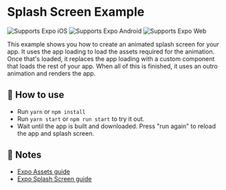 # Splash Screen Example

<p>
  <!-- iOS -->
  <img alt="Supports Expo iOS" longdesc="Supports Expo iOS" src="https://img.shields.io/badge/iOS-4630EB.svg?style=flat-square&logo=APPLE&labelColor=999999&logoColor=fff" />
  <!-- Android -->
  <img alt="Supports Expo Android" longdesc="Supports Expo Android" src="https://img.shields.io/badge/Android-4630EB.svg?style=flat-square&logo=ANDROID&labelColor=A4C639&logoColor=fff" />
  <!-- Web -->
  <img alt="Supports Expo Web" longdesc="Supports Expo Web" src="https://img.shields.io/badge/web-4630EB.svg?style=flat-square&logo=GOOGLE-CHROME&labelColor=4285F4&logoColor=fff" />
</p>

This example shows you how to create an animated splash screen for your app. It uses the app loading to load the assets required for the animation. Once that's loaded, it replaces the app loading with a custom component that loads the rest of your app. When all of this is finished, it uses an outro animation and renders the app.

## 🚀 How to use

- Run `yarn` or `npm install`
- Run `yarn start` or `npm run start` to try it out.
- Wait until the app is built and downloaded. Press "run again" to reload the app and splash screen.

## 📝 Notes

- [Expo Assets guide](https://docs.expo.dev/versions/latest/guides/assets/)
- [Expo Splash Screen guide](https://docs.expo.dev/versions/latest/guides/splash-screens/)
